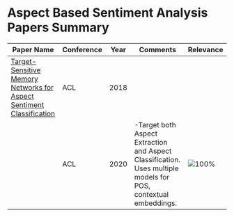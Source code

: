 # Aspect Based Sentiment Analysis Papers Summary

 Paper Name        | Conference | Year | Comments | Relevance
------------------------- | --------------- | ------------------------------- | ----- | ----
[Target-Sensitive Memory Networks for Aspect Sentiment Classification][p1] | ACL | 2018 | | 
[][p2] | ACL | 2020 | -Target both Aspect Extraction and Aspect Classification. Uses multiple models for POS, contextual embeddings. | ![100%](https://progress-bar.dev/100/?title=AEASC)


[p2]: https://www.aclweb.org/anthology/2020.acl-main.293.pdf
[p1]: https://www.aclweb.org/anthology/P18-1088/
